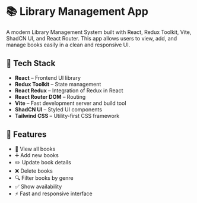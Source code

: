 # 📚 Library Management App

A modern Library Management System built with React, Redux Toolkit, Vite, ShadCN UI, and React Router. This app allows users to view, add, and manage books easily in a clean and responsive UI.

## 🚀 Tech Stack

- **React** – Frontend UI library
- **Redux Toolkit** – State management
- **React Redux** – Integration of Redux in React
- **React Router DOM** – Routing
- **Vite** – Fast development server and build tool
- **ShadCN UI** – Styled UI components
- **Tailwind CSS** – Utility-first CSS framework

## 🔧 Features

- 📖 View all books
- ➕ Add new books
- ✏️ Update book details
- ❌ Delete books
- 🔍 Filter books by genre
- ✅ Show availability
- ⚡ Fast and responsive interface


